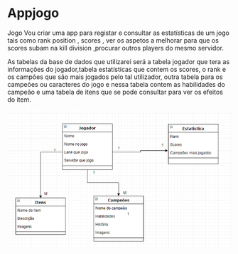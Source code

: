 # Appjogo
Jogo
Vou criar uma app para registar e consultar as estatísticas de um jogo tais como rank position , scores , 
ver os aspetos a melhorar para que os scores subam na kill division ,procurar outros players
do mesmo servidor.

As tabelas da base de dados que utilizarei será a tabela jogador que tera as informações do jogador,tabela estatísticas que contem os scores, o rank e os campões que são mais jogados pelo tal utilizador, outra tabela para os campeões ou caracteres do jogo e nessa tabela contem as habilidades do campeão e uma tabela de itens que se pode consultar para ver os efeitos do item.

![alt text](https://github.com/leocostaa/Appjogo/blob/master/Capturar2.PNG)
